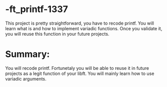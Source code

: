 # -ft_printf-1337
This project is pretty straightforward, you have to recode printf. You will learn what is and how to implement variadic functions. Once you validate it, you will reuse this function in your future projects.

# Summary: 
You will recode printf. Fortunetaly
you will be able to reuse it in future projects as a legit function of your libft. You will
mainly learn how to use variadic arguments.
